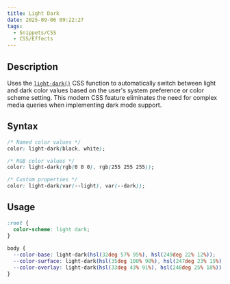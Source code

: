 ```yaml
---
title: Light Dark
date: 2025-09-06 09:22:27
tags:
  - Snippets/CSS
  - CSS/Effects
---
```


## Description

Uses the [`light-dark()`](https://developer.mozilla.org/en-US/docs/Web/CSS/color_value/light-dark) CSS function to automatically switch between light and dark color values based on the user's system preference or color scheme setting. This modern CSS feature eliminates the need for complex media queries when implementing dark mode support.

## Syntax

```css
/* Named color values */
color: light-dark(black, white);

/* RGB color values */
color: light-dark(rgb(0 0 0), rgb(255 255 255));

/* Custom properties */
color: light-dark(var(--light), var(--dark));
```

## Usage

```css
:root {
  color-scheme: light dark;
}
  
body {
  --color-base: light-dark(hsl(32deg 57% 95%), hsl(249deg 22% 12%));
  --color-surface: light-dark(hsl(35deg 100% 98%), hsl(247deg 23% 15%));
  --color-overlay: light-dark(hsl(33deg 43% 91%), hsl(248deg 25% 18%));
}
```
